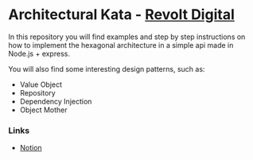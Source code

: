 # Architectural Kata - [Revolt Digital](https://revolt.digital/)

In this repository you will find examples and step by step instructions on how to implement the hexagonal architecture in a simple api made in Node.js + express.

You will also find some interesting design patterns, such as:
- Value Object
- Repository
- Dependency Injection
- Object Mother

### Links
* [Notion](https://rodi-yago.notion.site/204e4de25b2140d88f848e77a0f39054?v=19dfa54d921a40c4acaa4b9a2ed1b36b&pvs=4)

